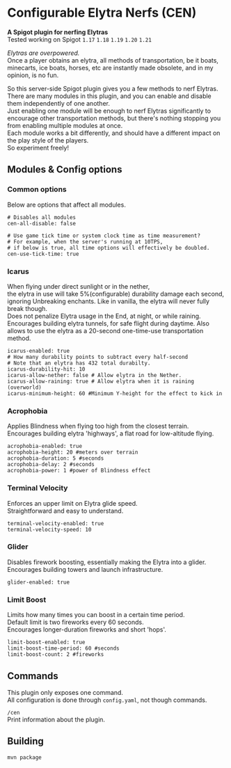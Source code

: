 # Configurable Elytra Nerfs (CEN)
**A Spigot plugin for nerfing Elytras**  
Tested working on Spigot `1.17` `1.18` `1.19` `1.20` `1.21`

*Elytras are overpowered.*  
Once a player obtains an elytra, all methods of transportation, be it boats, minecarts, ice boats, horses, etc are instantly made obsolete, and in my opinion, is no fun.

So this server-side Spigot plugin gives you a few methods to nerf Elytras.  
There are many modules in this plugin, and you can enable and disable them independently of one another.  
Just enabling one module will be enough to nerf Elytras significantly to encourage other transportation methods,
but there's nothing stopping you from enabling multiple modules at once.  
Each module works a bit differently, and should have a different impact on the play style of the players.  
So experiment freely!


## Modules & Config options
### Common options
Below are options that affect all modules.

```
# Disables all modules
cen-all-disable: false

# Use game tick time or system clock time as time measurement?
# For example, when the server's running at 10TPS,
# if below is true, all time options will effectively be doubled.
cen-use-tick-time: true
```

### Icarus
When flying under direct sunlight or in the nether,  
the elytra in use will take 5%(configurable) durability damage each second, ignoring Unbreaking enchants. Like in vanilla, the elytra will never fully break though.  
Does not penalize Elytra usage in the End, at night, or while raining.  
Encourages building elytra tunnels, for safe flight during daytime. Also allows to use the elytra as a 20-second one-time-use transportation method.

```
icarus-enabled: true
# How many durability points to subtract every half-second
# Note that an elytra has 432 total durabilty.
icarus-durability-hit: 10 
icarus-allow-nether: false # Allow elytra in the Nether.
icarus-allow-raining: true # Allow elytra when it is raining (overworld)
icarus-minimum-height: 60 #Minimum Y-height for the effect to kick in
```

### Acrophobia
Applies Blindness when flying too high from the closest terrain.  
Encourages building elytra 'highways', a flat road for low-altitude flying.
```
acrophobia-enabled: true
acrophobia-height: 20 #meters over terrain
acrophobia-duration: 5 #seconds
acrophobia-delay: 2 #seconds
acrophobia-power: 1 #power of Blindness effect
```

### Terminal Velocity
Enforces an upper limit on Elytra glide speed.  
Straightforward and easy to understand.
```
terminal-velocity-enabled: true
terminal-velocity-speed: 10
```

### Glider
Disables firework boosting, essentially making the Elytra into a glider.  
Encourages building towers and launch infrastructure.
```
glider-enabled: true
```

### Limit Boost
Limits how many times you can boost in a certain time period.  
Default limit is two fireworks every 60 seconds.  
Encourages longer-duration fireworks and short 'hops'.
```
limit-boost-enabled: true
limit-boost-time-period: 60 #seconds
limit-boost-count: 2 #fireworks
```

## Commands
This plugin only exposes one command.   
All configuration is done through `config.yaml`, not though commands.

`/cen`  
Print information about the plugin.

## Building
`mvn package`

